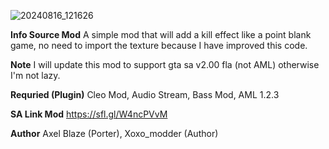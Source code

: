 ![20240816_121626](https://github.com/user-attachments/assets/ab36b7c5-4537-43f6-8eb7-d1f2d7f5b3ae)

**Info Source Mod**
A simple mod that will add a kill effect like a point blank game, no need to import the texture because I have improved this code. 

**Note**
I will update this mod to support gta sa v2.00 fla (not AML) otherwise I'm not lazy.

**Requried (Plugin)**
Cleo Mod, Audio Stream, Bass Mod, AML 1.2.3

**SA Link Mod**
https://sfl.gl/W4ncPVvM

**Author** Axel Blaze (Porter), Xoxo_modder (Author)
